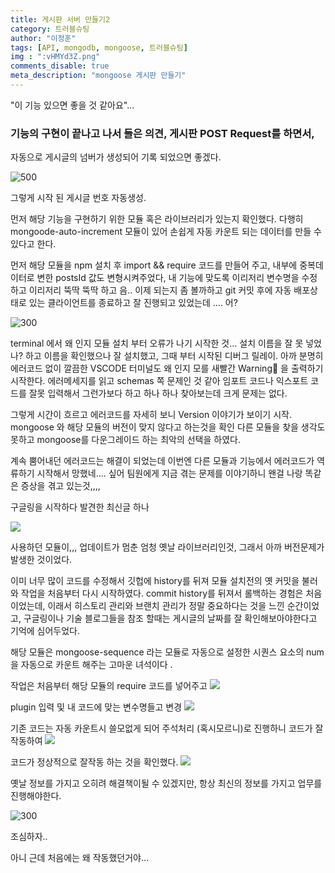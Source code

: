 ```yaml
---
title: 게시판 서버 만들기2
category: 트러블슈팅
author: "이정훈"
tags: [API, mongodb, mongoose, 트러블슈팅]
img : ":vHMYd3Z.png"
comments_disable: true
meta_description: "mongoose 게시판 만들기"
---
```


"이 기능 있으면 좋을 것 같아요"...

### 기능의 구현이 끝나고 나서 들은 의견, 게시판  POST Request를 하면서,
자동으로 게시글의 넘버가 생성되어 기록 되었으면 좋겠다.

![500](https://i.imgur.com/6DY5wiN.png)

그렇게 시작 된 게시글 번호 자동생성.

먼저 해당 기능을 구현하기 위한 모듈 혹은 라이브러리가 있는지 확인했다.
다행히 mongoode-auto-increment 모듈이 있어 손쉽게 자동 카운트 되는 데이터를 만들 수 있다고 한다.

먼저 해당 모듈을 npm 설치 후 import && require 코드를 만들어 주고, 내부에 중복데이터로 변한 postsId 값도 변형시켜주었다, 내 기능에 맞도록 이리저리 변수명을 수정하고 이리저리 뚝딱 뚝딱 하고 음.. 이제 되는지 좀 볼까하고 git 커밋 후에 자동 배포상태로 있는 클라이언트를 종료하고 잘 진행되고 있었는데 .... 어?

![300](https://i.imgur.com/SZFgfdH.jpg)

terminal 에서 왜 인지 모듈 설치 부터 오류가 나기 시작한 것...
설치 이름을 잘 못 넣었나? 하고 이름을 확인했으나 잘 설치했고, 그때 부터 시작된 디버그 릴레이.
아까 분명히 에러코드 없이 깔끔한 VSCODE 터미널도 왜 인지 모를 새빨간 Warning👹 을 출력하기 시작한다. 에러메세지를 읽고 schemas 쪽 문제인 것 같아 임포트 코드나 익스포트 코드를 잘못 입력해서 그런가보다 하고 하나 하나 찾아보는데 크게 문제는 없다.

그렇게 시간이 흐르고 에러코드를 자세히 보니 Version 이야기가 보이기 시작.
mongoose 와 해당 모듈의 버전이 맞지 않다고 하는것을 확인 다른 모듈을 찾을 생각도 못하고 mongoose를 다운그레이드 하는 최악의 선택을 하였다.

계속 뿜어내던 에러코드는 해결이 되었는데 이번엔 다른 모듈과 기능에서 에러코드가 역류하기 시작해서 망했네.... 싶어 팀원에게 지금 겪는 문제를 이야기하니 왠걸 나랑 똑같은 증상을 겪고 있는것,,,,

구글링을 시작하다 발견한 최신글 하나

![](https://i.imgur.com/NeVeya6.png)

사용하던 모듈이,,, 업데이트가 멈춘 엄청 옛날 라이브러리인것, 그래서 아까 버전문제가 발생한 것이었다. 

이미 너무 많이 코드를 수정해서 깃헙에 history를 뒤져 모듈 설치전의 옛 커밋을 불러와 작업을 처음부터 다시 시작하였다. commit history를 뒤져서 롤백하는 경험은 처음이었는데, 이래서 히스토리 
관리와 브랜치 관리가 정말 중요하다는 것을 느낀 순간이었고,  구글링이나 기술 블로그들을 참조 할때는 게시글의 날짜를 잘 확인해보아야한다고 기억에 심어두었다.

해당 모듈은 mongoose-sequence 라는 모듈로 자동으로 설정한 시퀀스 요소의 num을 자동으로 카운트 해주는 고마운 녀석이다 . 

작업은 처음부터 해당 모듈의 require 코드를 넣어주고
![](https://i.imgur.com/tuQh5XJ.png)

plugin 입력 및 내 코드에 맞는 변수명들고 변경 
![](https://i.imgur.com/BWNwiwD.png)

기존 코드는 자동 카운트시 쓸모없게 되어 주석처리 (혹시모르니)로 진행하니 코드가 잘 작동하여 
![](https://i.imgur.com/bqSpWkX.png)

코드가 정상적으로 잘작동 하는 것을 확인했다.
![](https://i.imgur.com/F5lqnOQ.png)

옛날 정보를 가지고 오히려 해결책이될 수 있겠지만,  항상 최신의 정보를 가지고 업무를 
진행해야한다.

![300](https://i.imgur.com/vHMYd3Z.png)

조심하자..

아니 근데 처음에는 왜 작동했던거야...